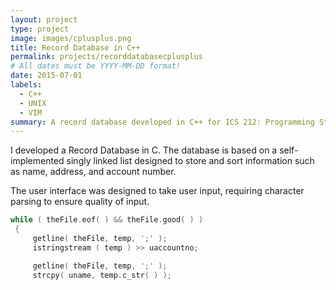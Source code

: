 ```yaml
---
layout: project
type: project
image: images/cplusplus.png
title: Record Database in C++
permalink: projects/recorddatabasecplusplus
# All dates must be YYYY-MM-DD format!
date: 2015-07-01
labels:
  - C++
  - UNIX
  - VIM
summary: A record database developed in C++ for ICS 212: Programming Structure
---
```


I developed a Record Database in C.  The database is based on a self-implemented singly linked list designed to store and sort information such as name, address, and account number.  

The user interface was designed to take user input, requiring character parsing to ensure quality of input.  

```c++
while ( theFile.eof( ) && theFile.good( ) )
 {
     getline( theFile, temp, ';' );
     istringstream ( temp ) >> uaccountno;

     getline( theFile, temp, ';' );
     strcpy( uname, temp.c_str( ) );
```
